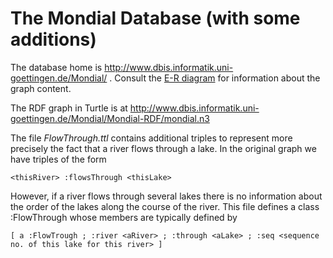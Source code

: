 # The Mondial Database (with some additions)

The database home is http://www.dbis.informatik.uni-goettingen.de/Mondial/ . Consult the [E-R diagram](http://www.dbis.informatik.uni-goettingen.de/Mondial/mondial-ER.pdf) for information about the graph content.

The RDF graph in Turtle is at http://www.dbis.informatik.uni-goettingen.de/Mondial/Mondial-RDF/mondial.n3

The file _FlowThrough.ttl_ contains additional triples to represent more precisely the fact that a river flows through a lake. In the original graph we have triples of the form 

    <thisRiver> :flowsThrough <thisLake>
    
However, if a river flows through several lakes there is no information about the order of the lakes along the course of the river. This file defines a class :FlowThrough whose members are typically defined by

    [ a :FlowTrough ; :river <aRiver> ; :through <aLake> ; :seq <sequence no. of this lake for this river> ]
    
